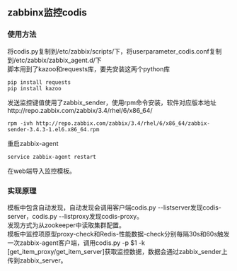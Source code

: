 ## zabbinx监控codis
### 使用方法 
将codis.py复制到/etc/zabbix/scripts/下，将userparameter_codis.conf复制到/etc/zabbix/zabbix_agent.d/下<br/>
脚本用到了kazoo和requests库，要先安装这两个python库<br/>
```shell
pip install requests
pip install kazoo
```
发送监控键值使用了zabbix_sender，使用rpm命令安装，软件对应版本地址http://repo.zabbix.com/zabbix/3.4/rhel/6/x86_64/
```shell
rpm -ivh http://repo.zabbix.com/zabbix/3.4/rhel/6/x86_64/zabbix-sender-3.4.3-1.el6.x86_64.rpm
```
重启zabbix-agent<br/>
```shell
service zabbix-agent restart
```
在web端导入监控模板。
### 实现原理
模板中包含自动发现，自动发现会调用客户端codis.py --listserver发现codis-server，codis.py --listproxy发现codis-proxy。<br/>
发现方式为从zookeeper中读取集群配置。<br/>
模板中监控项原型proxy-check和Redis-性能数据-check分别每隔30s和60s触发一次zabbix-agent客户端，调用codis.py -p $1 -k \[get_item_proxy/get_item_server\]获取监控数据，数据会通过zabbix_sender上传到zabbix_server。
